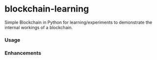 # blockchain-learning
Simple Blockchain in Python for learning/experiments to demonstrate the internal workings of a blockchain.

### Usage

### Enhancements
